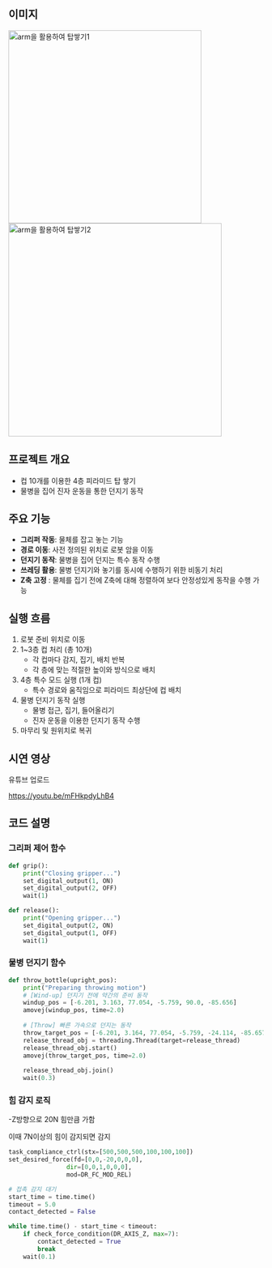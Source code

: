 ## 이미지

<img width="381" alt="arm을 활용하여 탑쌓기1" src="https://github.com/user-attachments/assets/37fcd623-374a-4753-bbab-429071f1c77b" />

<img width="421" alt="arm을 활용하여 탑쌓기2" src="https://github.com/user-attachments/assets/df03d953-b39d-4dec-9e57-ed55461270cc" />


## **프로젝트 개요**

- 컵 10개를 이용한 4층 피라미드 탑 쌓기
- 물병을 집어 진자 운동을 통한 던지기 동작

## **주요 기능**

- **그리퍼 작동**: 물체를 잡고 놓는 기능
- **경로 이동**: 사전 정의된 위치로 로봇 암을 이동
- **던지기 동작**: 물병을 집어 던지는 특수 동작 수행
- **쓰레딩 활용**: 물병 던지기와 놓기를 동시에 수행하기 위한 비동기 처리
- **Z축 고정** :  물체를 집기 전에 Z축에 대해 정렬하여 보다 안정성있게 동작을 수행 가능

## 실행 흐름

1. 로봇 준비 위치로 이동
2. 1~3층 컵 처리 (총 10개)
    - 각 컵마다 감지, 집기, 배치 반복
    - 각 층에 맞는 적절한 높이와 방식으로 배치
3. 4층 특수 모드 실행 (1개 컵)
    - 특수 경로와 움직임으로 피라미드 최상단에 컵 배치
4. 물병 던지기 동작 실행
    - 물병 접근, 집기, 들어올리기
    - 진자 운동을 이용한 던지기 동작 수행
5. 마무리 및 원위치로 복귀

## 시연 영상

유튜브 업로드

https://youtu.be/mFHkpdyLhB4

## **코드 설명**

### 그리퍼 제어 함수

```python
def grip():
    print("Closing gripper...")
    set_digital_output(1, ON)
    set_digital_output(2, OFF)
    wait(1)

def release():
    print("Opening gripper...")
    set_digital_output(2, ON)
    set_digital_output(1, OFF)
    wait(1)
```

### 물병 던지기 함수

```python
def throw_bottle(upright_pos):
    print("Preparing throwing motion")
    # [Wind-up] 던지기 전에 약간의 준비 동작
    windup_pos = [-6.201, 3.163, 77.054, -5.759, 90.0, -85.656]
    amovej(windup_pos, time=2.0)
    
    # [Throw] 빠른 가속으로 던지는 동작
    throw_target_pos = [-6.201, 3.164, 77.054, -5.759, -24.114, -85.657]
    release_thread_obj = threading.Thread(target=release_thread)
    release_thread_obj.start()
    amovej(throw_target_pos, time=2.0)
    
    release_thread_obj.join()
    wait(0.3)
```

### 힘 감지 로직

-Z방향으로 20N 힘만큼 가함

이때 7N이상의 힘이 감지되면 감지

```python
task_compliance_ctrl(stx=[500,500,500,100,100,100])
set_desired_force(fd=[0,0,-20,0,0,0],
                dir=[0,0,1,0,0,0],
                mod=DR_FC_MOD_REL)

# 접촉 감지 대기
start_time = time.time()
timeout = 5.0
contact_detected = False

while time.time() - start_time < timeout:
    if check_force_condition(DR_AXIS_Z, max=7):
        contact_detected = True
        break
    wait(0.1)
```
